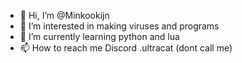- 👋 Hi, I’m @Minkookijn
- 👀 I’m interested in making viruses and programs
- 🌱 I’m currently learning python and lua
- 📫 How to reach me Discord .ultracat (dont call me)

<!---
Minkookijn/Minkookijn is a ✨ special ✨ repository because its `README.md` (this file) appears on your GitHub profile.
You can click the Preview link to take a look at your changes.
--->
